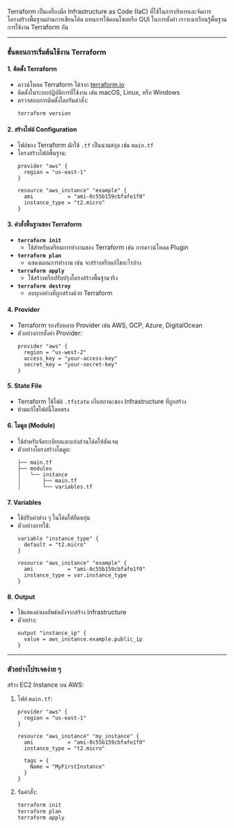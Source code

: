 Terraform เป็นเครื่องมือ Infrastructure as Code (IaC) ที่ใช้ในการบริหารและจัดการโครงสร้างพื้นฐานผ่านการเขียนโค้ด แทนการใช้คอนโซลหรือ GUI ในการตั้งค่า เราจะมาเรียนรู้พื้นฐานการใช้งาน Terraform กัน

---

### ขั้นตอนการเริ่มต้นใช้งาน Terraform

#### 1. **ติดตั้ง Terraform**
   - ดาวน์โหลด Terraform ได้จาก [terraform.io](https://www.terraform.io/downloads)
   - ติดตั้งในระบบปฏิบัติการที่ใช้งาน เช่น macOS, Linux, หรือ Windows
   - ตรวจสอบการติดตั้งโดยรันคำสั่ง:
     ```bash
     terraform version
     ```

#### 2. **สร้างไฟล์ Configuration**
   - ไฟล์ของ Terraform มักใช้ `.tf` เป็นนามสกุล เช่น `main.tf`
   - โครงสร้างไฟล์พื้นฐาน:
     ```hcl
     provider "aws" {
       region = "us-east-1"
     }

     resource "aws_instance" "example" {
       ami           = "ami-0c55b159cbfafe1f0"
       instance_type = "t2.micro"
     }
     ```

#### 3. **คำสั่งพื้นฐานของ Terraform**
   - **`terraform init`**
     - ใช้สำหรับเตรียมการทำงานของ Terraform เช่น การดาวน์โหลด Plugin
   - **`terraform plan`**
     - แสดงแผนการทำงาน เช่น จะสร้างหรือแก้ไขอะไรบ้าง
   - **`terraform apply`**
     - ใช้สร้างหรือปรับปรุงโครงสร้างพื้นฐานจริง
   - **`terraform destroy`**
     - ลบทุกอย่างที่ถูกสร้างด้วย Terraform

#### 4. **Provider**
   - Terraform รองรับหลาย Provider เช่น AWS, GCP, Azure, DigitalOcean
   - ตัวอย่างการตั้งค่า Provider:
     ```hcl
     provider "aws" {
       region = "us-west-2"
       access_key = "your-access-key"
       secret_key = "your-secret-key"
     }
     ```

#### 5. **State File**
   - Terraform ใช้ไฟล์ `.tfstate` เก็บสถานะของ Infrastructure ที่ถูกสร้าง
   - ห้ามแก้ไขไฟล์นี้โดยตรง

#### 6. **โมดูล (Module)**
   - ใช้สำหรับจัดระเบียบและแบ่งส่วนโค้ดให้ชัดเจน
   - ตัวอย่างโครงสร้างโมดูล:
     ```
     ├── main.tf
     ├── modules
     │   └── instance
     │       ├── main.tf
     │       └── variables.tf
     ```

#### 7. **Variables**
   - ใช้ปรับค่าต่าง ๆ ในโค้ดให้ยืดหยุ่น
   - ตัวอย่างการใช้:
     ```hcl
     variable "instance_type" {
       default = "t2.micro"
     }

     resource "aws_instance" "example" {
       ami           = "ami-0c55b159cbfafe1f0"
       instance_type = var.instance_type
     }
     ```

#### 8. **Output**
   - ใช้แสดงค่าผลลัพธ์หลังจากสร้าง Infrastructure
   - ตัวอย่าง:
     ```hcl
     output "instance_ip" {
       value = aws_instance.example.public_ip
     }
     ```

---

### ตัวอย่างโปรเจคง่าย ๆ
สร้าง EC2 Instance บน AWS:
1. ไฟล์ `main.tf`:
   ```hcl
   provider "aws" {
     region = "us-east-1"
   }

   resource "aws_instance" "my_instance" {
     ami           = "ami-0c55b159cbfafe1f0"
     instance_type = "t2.micro"

     tags = {
       Name = "MyFirstInstance"
     }
   }
   ```
2. รันคำสั่ง:
   ```bash
   terraform init
   terraform plan
   terraform apply
   ```

